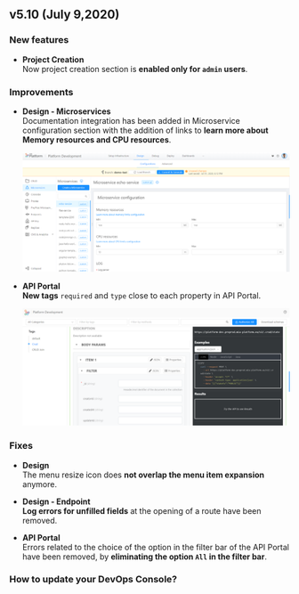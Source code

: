 ## v5.10 (July 9,2020)

### New features

* **Project Creation**        
    Now project creation section is **enabled only for `admin` users**.


### Improvements

* **Design - Microservices**        
    Documentation integration has been added in Microservice configuration section with the addition of links to **learn more about Memory resources and CPU resources**.

    ![link-resources](img/link-resources.png)

* **API Portal**        
    **New tags** `required` and `type` close to each property in API Portal.

    ![apiportal-strings](img/apiportal-strings.png)

### Fixes

* **Design**            
    The menu resize icon does **not overlap the menu item expansion** anymore.

* **Design - Endpoint**            
    **Log errors for unfilled fields** at the opening of a route have been removed.

* **API Portal**        
    Errors related to the choice of the option in the filter bar of the API Portal have been removed, by **eliminating the option `All` in the filter bar**.

### How to update your DevOps Console?

